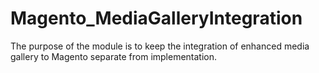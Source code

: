 # Magento_MediaGalleryIntegration

The purpose of the module is to keep the integration of enhanced media gallery to Magento separate from implementation.
